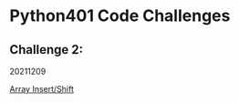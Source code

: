 # Python401 Code Challenges 

## Challenge 2:
20211209

[Array Insert/Shift](array_insert_shift.md)

